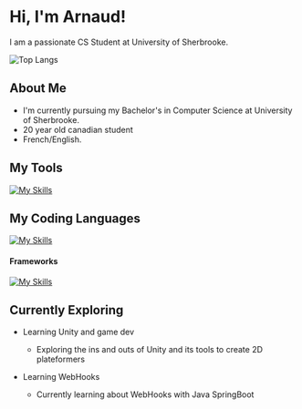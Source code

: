 # Hi, I'm Arnaud!

I am a passionate CS Student at University of Sherbrooke.

![Top Langs](https://github-readme-stats.vercel.app/api/top-langs/?username=4rn0d&layout=compact)

## About Me

- I'm currently pursuing my Bachelor's in Computer Science at University of Sherbrooke.
- 20 year old canadian student
- French/English.

## My Tools
[![My Skills](https://skillicons.dev/icons?i=rider,webstorm,idea,vscode,visualstudio,unity,figma,materialui)](https://skillicons.dev)

## My Coding Languages
[![My Skills](https://skillicons.dev/icons?i=dart,mysql,python,java,cs,cpp,js,ts)](https://skillicons.dev)

#### Frameworks
[![My Skills](https://skillicons.dev/icons?i=angular,react,flutter,discordjs,net,nodejs,spring,firebase,prisma)](https://skillicons.dev)

## Currently Exploring
- Learning Unity and game dev
  - Exploring the ins and outs of Unity and its tools to create 2D plateformers
  
- Learning WebHooks
  - Currently learning about WebHooks with Java SpringBoot
